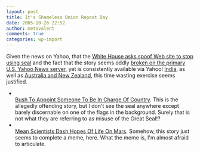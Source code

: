 ```yaml
---
layout: post
title: It's Shameless Onion Repost Day
date: 2005-10-26 22:52
author: metavalent
comments: true
categories: wp-import
---
```

Given the news on Yahoo, that the <a href="http://in.tech.yahoo.com/051026/137/60qz4.html">White House asks spoof Web site to stop using seal</a> and the fact that the story seems oddly <a href="http://rds.yahoo.com/;_ylt=Am4gPsjlq_9k0Ewxo69W7itXNyoA;_ylu=X3oDMTE2ZjcyaWZvBGNvbG8DdwRsA1dTMQRwb3MDMgRzZWMDc3IEdnRpZANTTkdZMl8x/SIG=1273ii0jn/EXP=1130645754/**http%3A%2F%2Fnews.yahoo.com%2Fs%2Fnm%2Foukoe_uk_onion">broken on the primary U.S. Yahoo News server</a>, yet is consistently available via Yahoo! <a href="http://in.tech.yahoo.com/051026/137/60qz4.html">India</a>, as well as <a href="http://rds.yahoo.com/;_ylt=ArAmL9xbzmZqDqxL9zDfFCpXNyoA;_ylu=X3oDMTE2Y2E0M21iBGNvbG8DdwRsA1dTMQRwb3MDMwRzZWMDc3IEdnRpZANTTkdZMl8x/SIG=12ed6v81e/EXP=1130645754/**http%3A%2F%2Fau.news.yahoo.com%2F051026%2F15%2Fp%2Fwipr.html">Australia and New Zealand</a>, this time wasting exercise seems justified.

<ul><li></li><a href="http://www.theonion.com/content/node/41444">Bush To Appoint Someone To Be In Charge Of Country</a>.  This is the allegedly offending story, but I don't see the seal anywhere except barely discernable on one of the flags in the background.  Surely that is not what they are referring to as misuse of the Great Seal!?
<li></li><a href="http://www.theonion.com/content/node/38618">Mean Scientists Dash Hopes Of Life On Mars</a>. Somehow, this story just seems to complete a meme, here.  What the meme is, I'm almost afraid to articulate.</ul>
